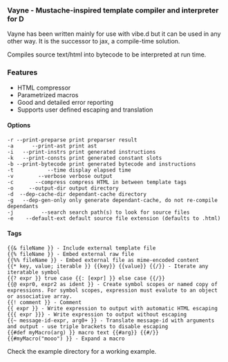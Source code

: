 ### Vayne - Mustache-inspired template compiler and interpreter for D

Vayne has been written mainly for use with vibe.d but it can be used in any other way.
It is the successor to jax, a compile-time solution.

Compiles source text/html into bytecode to be interpreted at run time.

### Features
- HTML compressor
- Parametrized macros
- Good and detailed error reporting
- Supports user defined escaping and translation


#### Options
	-r --print-preparse print preparser result
	-a      --print-ast print ast
	-i   --print-instrs print generated instructions
	-k   --print-consts print generated constant slots
	-b --print-bytecode print generated bytecode and instructions
	-t           --time display elapsed time
	-v        --verbose verbose output
	-c       --compress compress HTML in between template tags
	-o     --output-dir output directory
	-d  --dep-cache-dir dependant-cache directory
	-g   --dep-gen-only only generate dependant-cache, do not re-compile dependants
	-j         --search search path(s) to look for source files
	-e    --default-ext default source file extension (defaults to .html)


#### Tags
	{{& fileName }} - Include external template file
	{{% fileName }} - Embed external raw file
	{{%% fileName }} - Embed external file as mime-encoded content
	{{* key, value; iterable }} {{key}} {{value}} {{/}} - Iterate any iteratable symbol
	{{? expr }} true case {{: [expr] }} else case {{/}}
	{{@ expr0, expr2 as ident }} - Create symbol scopes or named copy of expressions. For symbol scopes, expression must evalute to an object or associative array.
	{{! comment }} - Comment
	{{ expr }} - Write expression to output with automatic HTML escaping
	{{{ expr }}} - Write expression to output without escaping
	{{~ message-id-expr, arg0+ }} - Translate message-id with arguments and output - use triple brackets to disable escaping
	{{#def myMacro(arg) }} macro text {{#arg}} {{#/}}
	{{#myMacro("mooo") }} - Expand a macro


Check the example directory for a working example.

